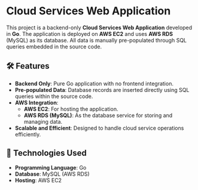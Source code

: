 # Cloud Services Web Application  

This project is a backend-only **Cloud Services Web Application** developed in **Go**. The application is deployed on **AWS EC2** and uses **AWS RDS** (MySQL) as its database. All data is manually pre-populated through SQL queries embedded in the source code.  

## 🛠️ Features  

- **Backend Only**: Pure Go application with no frontend integration.  
- **Pre-populated Data**: Database records are inserted directly using SQL queries within the source code.  
- **AWS Integration**:  
  - **AWS EC2**: For hosting the application.  
  - **AWS RDS (MySQL)**: As the database service for storing and managing data.  
- **Scalable and Efficient**: Designed to handle cloud service operations efficiently.  

## 🚀 Technologies Used  

- **Programming Language**: Go  
- **Database**: MySQL (AWS RDS)  
- **Hosting**: AWS EC2  



